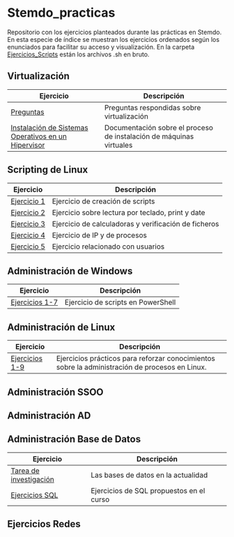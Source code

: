 # Stemdo_practicas
Repositorio con los ejercicios planteados durante las prácticas en Stemdo. En esta especie de índice se muestran los ejercicios ordenados según los enunciados para facilitar su acceso y visualización. En la carpeta [Ejercicios_Scripts](/Ejercicios_Scripts) están los archivos .sh en bruto. 

## Virtualización

| Ejercicio        | Descripción                |
| -------------    | -------------              |
| [Preguntas](/Virtualizaci%C3%B3n/Preguntas.md) | Preguntas respondidas sobre virtualización |
| [Instalación de Sistemas Operativos en un Hipervisor](/Virtualización/Instalación%20de%20Sistemas%20Operativos%20en%20un%20Hipervisor.md) | Documentación sobre el proceso de instalación de máquinas virtuales |


## Scripting de Linux

| Ejercicio        | Descripción                |
| -------------    | -------------              |
| [Ejercicio 1](/ScriptingLinux/Ejercicio1.md) | Ejercicio de creación de scripts |
| [Ejercicio 2](/ScriptingLinux/Ejercicio2.md) | Ejercicio sobre lectura por teclado, print y date |
| [Ejercicio 3](/ScriptingLinux/Ejercicio3.md) | Ejercicio de calculadoras y verificación de ficheros |
| [Ejercicio 4](/ScriptingLinux/Ejercicio4.md) | Ejercicio de IP y de procesos |
| [Ejercicio 5](/ScriptingLinux/Ejercicio5.md) | Ejercicio relacionado con usuarios |

## Administración de Windows

| Ejercicio        | Descripción                |
| -------------    | -------------              |
| [Ejercicios 1-7](/Administración%20de%20Windows/Ejercicios%201-7.md) | Ejercicio de scripts en PowerShell |


## Administración de Linux

| Ejercicio        | Descripción                |
| -------------    | -------------              |
| [Ejercicios 1-9](/Administración%20Linux/Ejercicios%201-9.md) | Ejercicios prácticos para reforzar conocimientos sobre la administración de procesos en Linux. |


## Administración SSOO

## Administración AD

## Administración Base de Datos  
| Ejercicio        | Descripción                |
| -------------    | -------------              |
| [Tarea de investigación](/Administración%20Base%20de%20Datos/Tarea%20de%20Investigación:%20Las%20Bases%20de%20Datos%20en%20la%20Actualidad.md) | Las bases de datos en la actualidad |
| [Ejercicios SQL](/Administración%20Base%20de%20Datos/Ejercicios%20curso%20Base%20de%20Datos) | Ejercicios de SQL propuestos en el curso |

## Ejercicios Redes


